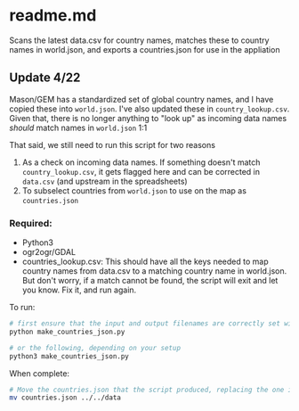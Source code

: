 # readme.md

Scans the latest data.csv for country names, matches these to country names in world.json, and exports a countries.json for use in the appliation

## Update 4/22

Mason/GEM has a standardized set of global country names, and I have copied these into `world.json`. I've also updated these in `country_lookup.csv`. Given that, there is no longer anything to "look up" as incoming data names _should_ match names in `world.json` 1:1

That said, we still need to run this script for two reasons
1. As a check on incoming data names. If something doesn't match `country_lookup.csv`, it gets flagged here and can be corrected in `data.csv` (and upstream in the spreadsheets)
2. To subselect countries from `world.json` to use on the map as `countries.json`


### Required: 
* Python3 
* ogr2ogr/GDAL
* countries_lookup.csv: This should have all the keys needed to map country names from data.csv to a matching country name in world.json. But don't worry, if a match cannot be found, the script will exit and let you know. Fix it, and run again.

To run: 

```python
# first ensure that the input and output filenames are correctly set within the script, then
python make_countries_json.py

# or the following, depending on your setup 
python3 make_countries_json.py
```

When complete: 

```bash
# Move the countries.json that the script produced, replacing the one in data/countries.json
mv countries.json ../../data
```